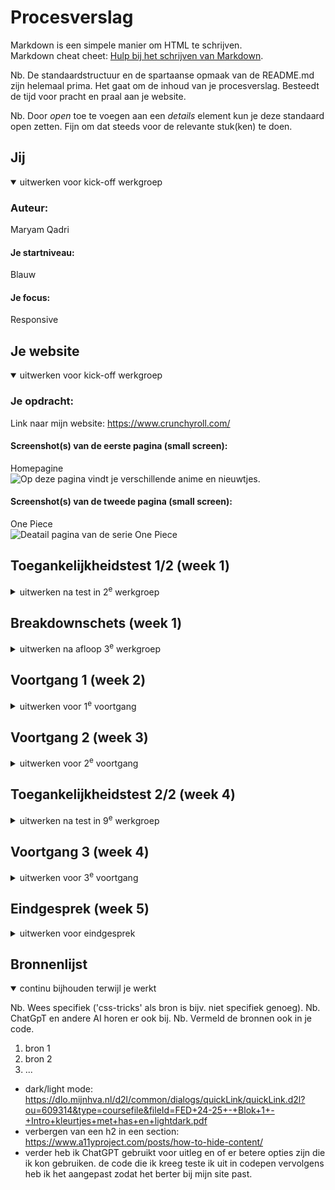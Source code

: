 # Procesverslag
Markdown is een simpele manier om HTML te schrijven.  
Markdown cheat cheet: [Hulp bij het schrijven van Markdown](https://github.com/adam-p/markdown-here/wiki/Markdown-Cheatsheet).

Nb. De standaardstructuur en de spartaanse opmaak van de README.md zijn helemaal prima. Het gaat om de inhoud van je procesverslag. Besteedt de tijd voor pracht en praal aan je website.

Nb. Door *open* toe te voegen aan een *details* element kun je deze standaard open zetten. Fijn om dat steeds voor de relevante stuk(ken) te doen.





## Jij

<details open>
  <summary>uitwerken voor kick-off werkgroep</summary>

  ### Auteur:
  Maryam Qadri

  #### Je startniveau:
  Blauw

  #### Je focus:
  Responsive
 
</details>





## Je website

<details open>
  <summary>uitwerken voor kick-off werkgroep</summary>

  ### Je opdracht:
  Link naar mijn website: https://www.crunchyroll.com/

  #### Screenshot(s) van de eerste pagina (small screen): 
  Homepagine  
  <img src="readme-images/homepage.png" width="375px" alt="Op deze pagina vindt je verschillende anime en nieuwtjes.">

  #### Screenshot(s) van de tweede pagina (small screen):
  One Piece  
  <img src="readme-images/mobielonepiece.png" width="375px" alt="Deatail pagina van de serie One Piece">
 
</details>



## Toegankelijkheidstest 1/2 (week 1)

<details>
  <summary>uitwerken na test in 2<sup>e</sup> werkgroep</summary>

  ### Bevindingen
  Lijst met je bevindingen die in de test naar voren kwamen:
  - moeilijk om een video af te spelen, en als die eenmaal bezig is het moeilijk om met de controls de video te pauzeren of door te spoelen.
  - het duurt lang om door alle items heen te gaan.
  - bij light mode blijft de website dark, er is ook geen optie om het te veranderen.
  - op de home pagina wordt alles voorgelezen tot op de detail ook wat je te zien krijgt als je met een muis zou hoveren. ook wordt er verteld wat voor soort code ervoor is gebruikt bijv. een heading, image, link of button.



</details>



## Breakdownschets (week 1)

<details>
  <summary>uitwerken na afloop 3<sup>e</sup> werkgroep</summary>

  ### de hele pagina: 
  <img src="readme-images/homepagina.png" width="375px" alt="breakdown van de hele pagina">

  ### dynamisch deel (bijv menu): 
  <img src="readme-images/hamburgermenu.png" width="375px" alt="breakdown van een dynamisch deel">

### tweede pagina:
  <img src="readme-images/breakdownschets-tweedepagina.png" width="375px" alt="breakdown van de tweede pagina one piece">


</details>





## Voortgang 1 (week 2)

<details>
  <summary>uitwerken voor 1<sup>e</sup> voortgang</summary>

  ### Stand van zaken
  hier dit ging goed & dit was lastig (neem ook screenshots op van delen van je website en code)
  - Breakdownschets ging redelijk soepel.

  - In mijn eerste section gebruik ik een carrousel waarin voor elk list-item twee soorten afbeeldingen worden gebruikt: een lang formaat voor telefoons en een breed formaat voor desktops. Moet ik beide afbeeldingen plaatsen?

  Zo ziet het op hun website eruit.

  Lange versie:

  <img src="readme-images/langeformaat.png" width="375px" alt="breakdown van nog een dynamisch deel">

  Breede versie:

  <img src="readme-images/breedeformaat.png" width="375px" alt="breakdown van nog een dynamisch deel">




  ### Agenda voor meeting
  samen met je groepje opstellen

  | Splinter                 
  | ---                           
  | Voornamelijk hoe ik de opbouw van de code zie goed mogelijk kan aanpakken


  | Maryam (ik)                 
  | ---                           
  | - In mijn eerste section gebruik ik een carrousel waarin voor elk list-item twee soorten 
    afbeeldingen worden gebruikt: een lang formaat voor telefoons en een breed formaat voor 
    desktops. Moet ik beide afbeeldingen plaatsen?
   - wat kan ik beter gebruiken bij 'start watching' knop een button of een a en die stylen als een button?
   - het gedeelte onder de afbeeldingen 
      <img src="readme-images/carousel-navigatie.png" width="375px" alt="breakdown van nog een dynamisch deel">



  ### Verslag van meeting
  hier na afloop snel de uitkomsten van de meeting vastleggen

  - de images van de carousel moeten in css geplaatst worden als background-img 
  

</details>





## Voortgang 2 (week 3)

<details>
  <summary>uitwerken voor 2<sup>e</sup> voortgang</summary>

  ### Stand van zaken
 Ik had wat lastigheden met mijn menu, ik kreeg die namelijk niet open. In de les was het gelukt met hulp, ik had een a met daarin een button wat dus niet samen werkt omdat ze beiden een actie uitvoeren.


  ### Agenda voor meeting
  samen met je groepje opstellen

  | Uri                 
  | ---                           
  | -In mijn hamburgermenu zitten er ontzettend veel steeds herhaalde onderdelen, moet ik die echt allemaal uitwerken?
-Wanneer mag je classes gebruiken?


  | Maryam (ik)                 
  | Waar ik moeite mee heb is mijn carousel, ik krijg mijn bg-img niet te zien en moet nog wat styling bij denk ik
        

  ### Verslag van meeting
    hier na afloop snel de uitkomsten van de meeting vastleggen

  - we hebben samen gekeken naar wat mogelijk is om de bg-img werkend te krijgen

</details>





## Toegankelijkheidstest 2/2 (week 4)

<details>
  <summary>uitwerken na test in 9<sup>e</sup> werkgroep</summary>

  ### Bevindingen
  - headings langs gaan 
  - elke image heeft een goeie alt bescrijving
  - een light en dark mode toegevoegd
  
</details>





## Voortgang 3 (week 4)

<details>
  <summary>uitwerken voor 3<sup>e</sup> voortgang</summary>

  ### Stand van zaken
  - scroll-margin-top werkt niet, heb het op verschillende tags geprobeerd maar werkt niet (regel 157, ervoor zorgen dat het niet telkens springt als je klikt op de nav)
  -banner gedeelte een deel va de tekst verbergen.
  -in de eerste carousel met de 3 afbeeldingen zie je een stukje van de tekst niet.


  ### Verslag van meeting
  hier na afloop snel de uitkomsten van de meeting vastleggen
  - niet veel aandacht geven an de margin-top als het niet werkt
  

</details>





## Eindgesprek (week 5)

<details>
  <summary>uitwerken voor eindgesprek</summary>

  ### Je uitkomst - karakteristiek screenshots:
  <img src="readme-images/mijnwebsite/home-mobiel.png" width="375px" alt="uitomst opdracht 1">
  <img src="readme-images/mijnwebsite/home-desktop.png" width="375px" alt="uitomst opdracht 1">
  <img src="readme-images/mijnwebsite/onepiece-mobiel.png" width="375px" alt="uitomst opdracht 1">
  <img src="readme-images/mijnwebsite//onepiece-desktop.png" width="375px" alt="uitomst opdracht 1">

  ### Dit ging goed/Heb ik geleerd: 
  Dit vond ik goed gaan

  <img src="readme-images/mijnwebsite/home-banner-lijst.png" width="375px" alt="top">
  <img src="readme-images/mijnwebsite/intro-onepiece-mobiel.png.png" width="375px" alt="top">
  <img src="readme-images/mijnwebsite/intro-onepiece-desktop.png" width="375px" alt="top">

  ### Dit was lastig/Is niet gelukt:
  Hier lukte het mij niet om de gehele afbeelding te laten zien zonder dat het schaalt het inzoomt

  <img src="readme-images/mijnwebsite/banner-onepiece.png" width="375px" alt="bummer">
</details>





## Bronnenlijst

<details open>
  <summary>continu bijhouden terwijl je werkt</summary>

  Nb. Wees specifiek ('css-tricks' als bron is bijv. niet specifiek genoeg). 
  Nb. ChatGpT en andere AI horen er ook bij.
  Nb. Vermeld de bronnen ook in je code.

  1. bron 1
  2. bron 2
  3. ...

 - dark/light mode: https://dlo.mijnhva.nl/d2l/common/dialogs/quickLink/quickLink.d2l?ou=609314&type=coursefile&fileId=FED+24-25+-+Blok+1+-+Intro+kleurtjes+met+has+en+lightdark.pdf
- verbergen van een h2 in een section: https://www.a11yproject.com/posts/how-to-hide-content/
- verder heb ik ChatGPT gebruikt voor uitleg en of er betere opties zijn die ik kon gebruiken. de code die ik kreeg teste ik uit in codepen vervolgens heb ik het aangepast zodat het berter bij mijn site past.
</details>